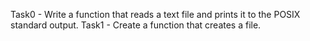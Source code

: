 Task0 - Write a function that reads a text file and prints it to the POSIX standard output.
Task1 - Create a function that creates a file.

